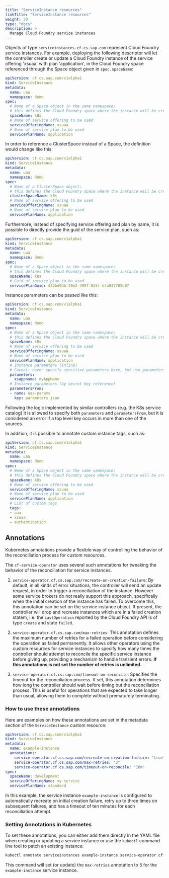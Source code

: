 ```yaml
---
title: "ServiceInstance resources"
linkTitle: "ServiceInstance resources"
weight: 30
type: "docs"
description: >
  Manage Cloud Foundry service instances
---
```


Objects of type `serviceinstances.cf.cs.sap.com` represent Cloud Foundry service instances. For
example, deploying the following descriptor will let the controller create or update a Cloud Foundry
instance of the service offering 'xsuaa' with plan 'application', in the Cloud Foundry space
referenced through the Space object given in `spec.spaceName`:

```yaml
apiVersion: cf.cs.sap.com/v1alpha1
kind: ServiceInstance
metadata:
  name: uaa
  namespace: demo
spec:
  # Name of a Space object in the same namespace;
  # this defines the Cloud Foundry space where the instance will be created
  spaceName: k8s
  # Name of service offering to be used
  serviceOfferingName: xsuaa
  # Name of service plan to be used
  servicePlanName: application
```

In order to reference a ClusterSpace instead of a Space, the definition would change like this:

```yaml
apiVersion: cf.cs.sap.com/v1alpha1
kind: ServiceInstance
metadata:
  name: uaa
  namespace: demo
spec:
  # Name of a ClusterSpace object;
  # this defines the Cloud Foundry space where the instance will be created
  clusterSpaceName: k8s
  # Name of service offering to be used
  serviceOfferingName: xsuaa
  # Name of service plan to be used
  servicePlanName: application
```

Furthermore, instead of specifying service offering and plan by name, it is possible to directly
provide the guid of the service plan, such as:

```yaml
apiVersion: cf.cs.sap.com/v1alpha1
kind: ServiceInstance
metadata:
  name: uaa
  namespace: demo
spec:
  # Name of a Space object in the same namespace;
  # this defines the Cloud Foundry space where the instance will be created
  spaceName: k8s
  # Guid of service plan to be used
  servicePlanGuid: 432bd9db-20e2-4997-825f-e4a937705b87
```

Instance parameters can be passed like this:

```yaml
apiVersion: cf.cs.sap.com/v1alpha1
kind: ServiceInstance
metadata:
  name: uaa
  namespace: demo
spec:
  # Name of a Space object in the same namespace;
  # this defines the Cloud Foundry space where the instance will be created
  spaceName: k8s
  # Name of service offering to be used
  serviceOfferingName: xsuaa
  # Name of service plan to be used
  servicePlanName: application
  # Instance parameters (inline)
  # Caveat: never specify sensitive parameters here, but use parametersFrom instead!
  parameters:
    xsappname: myAppName
  # Instance parameters (by secret key reference)
  parametersFrom:
  - name: uaa-params
    key: parameters.json
```

Following the logic implemented by similar controllers (e.g. the K8s service catalog) it is allowed
to specify both `parameters` and `parametersFrom`, but it is considered an error if a top level key
occurs in more than one of the sources.

In addition, it is possible to annotate custom instance tags, such as:

```yaml
apiVersion: cf.cs.sap.com/v1alpha1
kind: ServiceInstance
metadata:
  name: uaa
  namespace: demo
spec:
  # Name of a Space object in the same namespace;
  # this defines the Cloud Foundry space where the instance will be created
  spaceName: k8s
  # Name of service offering to be used
  serviceOfferingName: xsuaa
  # Name of service plan to be used
  servicePlanName: application
  # List of custom tags
  tags:
  - uaa
  - xsuaa
  - authentication
```

## Annotations

Kubernetes annotations provide a flexible way of controlling the behavior of the reconciliation
process for custom resources.

The `cf-service-operator` uses several such annotations for tweaking the behavior of the
reconciliation for service instances.

1. `service-operator.cf.cs.sap.com/recreate-on-creation-failure`:
   By default, in all kinds of error situations, the controller will send an update request, in
   order to trigger a reconciliation of the instance. However some service brokers do not really
   support this approach, specifically when the initial creation of the instance has failed.
   To overcome this, this annotation can be set on the service instance object. If present, the
   controller will drop and recreate instances which are in a failed creation statem, i.e.
   the `LastOperation` reported by the Cloud Foundry API is of type `create` and state `failed`.

2. `service-operator.cf.cs.sap.com/max-retries`:
   This annotation defines the maximum number of retries for a failed operation before considering
   the operation as failed permanently. It allows other operators using the custom resources for
   service instances to specify how many times the controller should attempt to reconcile the
   specific service instance before giving up, providing a mechanism to handle transient errors.
   **If this annotations is not set the number of retries is unlimited.**

3. `service-operator.cf.cs.sap.com/timeout-on-reconcile`:
   Specifies the timeout for the reconciliation process. If set, this annotation determines how
   long the controller should wait before timing out the reconciliation process. This is useful for
   operations that are expected to take longer than usual, allowing them to complete without
   prematurely terminating.

### How to use these annotations

Here are examples on how these annotations are set in the metadata section of the `ServiceInstance`
custom resource:

```yaml
apiVersion: cf.cs.sap.com/v1alpha1
kind: ServiceInstance
metadata:
  name: example-instance
  annotations:
    service-operator.cf.cs.sap.com/recreate-on-creation-failure: "true"
    service-operator.cf.cs.sap.com/max-retries: "3"
    service-operator.cf.cs.sap.com/timeout-on-reconcile: "10m"
spec:
  spaceName: development
  serviceOfferingName: my-service
  servicePlanName: standard
```

In this example, the service instance `example-instance` is configured to automatically recreate on
initial creation failure, retry up to three times on subsequent failures, and has a timeout of ten
minutes for each reconciliation attempt.

### Setting Annotations in Kubernetes

To set these annotations, you can either add them directly in the YAML file when creating or
updating a service instance or use the `kubectl` command line tool to patch an existing instance:

```bash
kubectl annotate serviceinstances example-instance service-operator.cf.cs.sap.com/max-retries=5 --overwrite
```

This command will set (or update) the `max-retries` annotation to 5 for the `example-instance`
service instance.
